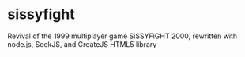 sissyfight
==========

Revival of the 1999 multiplayer game SiSSYFiGHT 2000, rewritten with node.js, SockJS, and CreateJS HTML5 library
